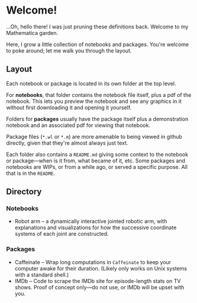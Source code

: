 # Welcome!

...Oh, hello there! I was just pruning these definitions back. Welcome to my Mathematica garden.

Here, I grow a little collection of notebooks and packages. You're welcome to poke around; let me walk you through the layout.

## Layout

Each notebook or package is located in its own folder at the top level.

For **notebooks**, that folder contains the notebook file itself, plus a pdf of the notebook. This lets you preview the notebook and see any graphics in it without first downloading it and opening it yourself.

Folders for **packages** usually have the package itself plus a demonstration notebook and an associated pdf for viewing that notebook.

Package files (`*.wl` or `*.m`) are more amenable to being viewed in github directly, given that they're almost always just text.

Each folder also contains a `README.md` giving some context to the notebook or package—when is it from, what became of it, etc. Some packages and notebooks are WIPs, or from a while ago, or served a specific purpose. All that is in the `README`.

## Directory

### Notebooks

* Robot arm – a dynamically interactive jointed robotic arm, with explanations and visualizations for how the successive coordinate systems of each joint are constructed.

### Packages

* Caffeinate – Wrap long computations in `Caffeinate` to keep your computer awake for their duration. (Likely only works on Unix systems with a standard shell.)
* IMDb – Code to scrape the IMDb site for episode-length stats on TV shows. Proof of concept only—do not use, or IMDb will be upset with you.
